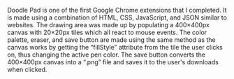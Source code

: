 Doodle Pad is one of the first Google Chrome extensions that I completed. It is made using a combination of HTML, CSS, JavaScript, and JSON similar to websites. The drawing area was made up by populating a 400×400px canvas with 20×20px tiles which all react to mouse events. The color palette, eraser, and save button are made using the same method as the canvas works by getting the “fillStyle” attribute from the tile the user clicks on, thus changing the active pen color. The save button converts the 400×400px canvas into a “.png” file and saves it to the user's downloads when clicked.
